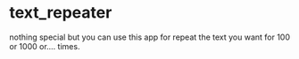 # text_repeater
nothing special but you can use this app for repeat the text you want for 100 or 1000 or.... times.
